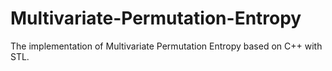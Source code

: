 # Multivariate-Permutation-Entropy
The implementation of Multivariate Permutation Entropy based on C++ with STL.
